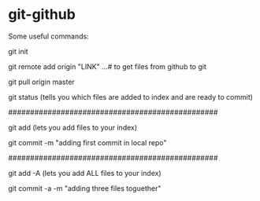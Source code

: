 # git-github
Some useful commands:

git init

git remote add origin "LINK"          ...# to get files from github to git

git pull origin master

git status (tells you which files are added to index and are ready to commit)

################################################

git add <your file> (lets you add files to your index)

git commit -m "adding first commit in local repo"

################################################

git add -A (lets you add ALL files to your index)

git commit -a -m "adding three files toguether"


